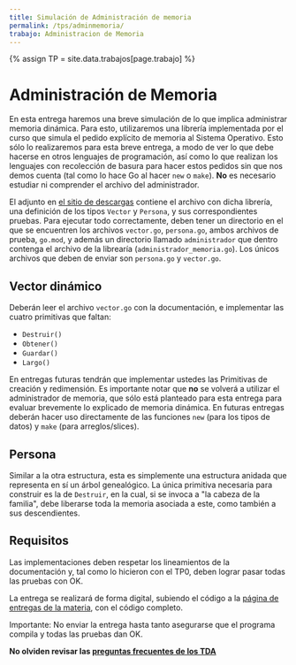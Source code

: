 ```yaml
---
title: Simulación de Administración de memoria
permalink: /tps/adminmemoria/
trabajo: Administracion de Memoria
---
```

{% assign TP = site.data.trabajos[page.trabajo] %}

Administración de Memoria
=========================

En esta entrega haremos una breve simulación de lo que implica administrar memoria dinámica. Para esto, 
utilizaremos una librería implementada por el curso que simula el pedido explícito de memoria al Sistema
Operativo. Esto sólo lo realizaremos para esta breve entrega, a modo de ver lo que debe hacerse en otros
lenguajes de programación, así como lo que realizan los lenguajes con recolección de basura para hacer
estos pedidos sin que nos demos cuenta (tal como lo hace Go al hacer `new` o `make`).
**No** es necesario estudiar ni comprender el archivo del administrador.

El adjunto en [el sitio de descargas]({{site.skel}}) contiene el archivo con dicha librería, una definición
de los tipos `Vector` y `Persona`, y sus correspondientes pruebas. Para ejecutar todo correctamente, deben
tener un directorio en el que se encuentren los archivos `vector.go`, `persona.go`, ambos archivos de prueba, 
`go.mod`, y además un directorio llamado `administrador` que dentro contenga el archivo de la librearía 
(`administrador_memoria.go`).
Los únicos archivos que deben de enviar son `persona.go` y `vector.go`.

## Vector dinámico

Deberán leer el archivo `vector.go` con la documentación, e implementar las cuatro primitivas que faltan:
- `Destruir()`
- `Obtener()`
- `Guardar()`
- `Largo()`

En entregas futuras tendrán que implementar ustedes las Primitivas de creación y redimensión. Es importante notar
que **no** se volverá a utilizar el administrador de memoria, que sólo está planteado para esta entrega para
evaluar brevemente lo explicado de memoria dinámica. En futuras entregas deberán hacer uso directamente de las
funciones `new` (para los tipos de datos) y `make` (para arreglos/slices).


## Persona

Similar a la otra estructura, esta es simplemente una estructura anidada que representa en sí un árbol genealógico. 
La única primitiva necesaria para construir es la de `Destruir`, en la cual, si se invoca a "la cabeza de la familia", 
debe liberarse toda la memoria asociada a este, como también a sus descendientes. 


## Requisitos

Las implementaciones deben respetar los lineamientos de la documentación y, tal como lo hicieron con el TP0, deben lograr pasar todas las pruebas con OK.

La entrega se realizará de forma digital, subiendo el código a la [página de entregas de la materia]({{site.entregas}}), con el código completo.

Importante: No enviar la entrega hasta tanto asegurarse que el programa compila y todas las pruebas dan OK.


**No olviden revisar las [preguntas frecuentes de los TDA](/algo2/faq/tda)**
